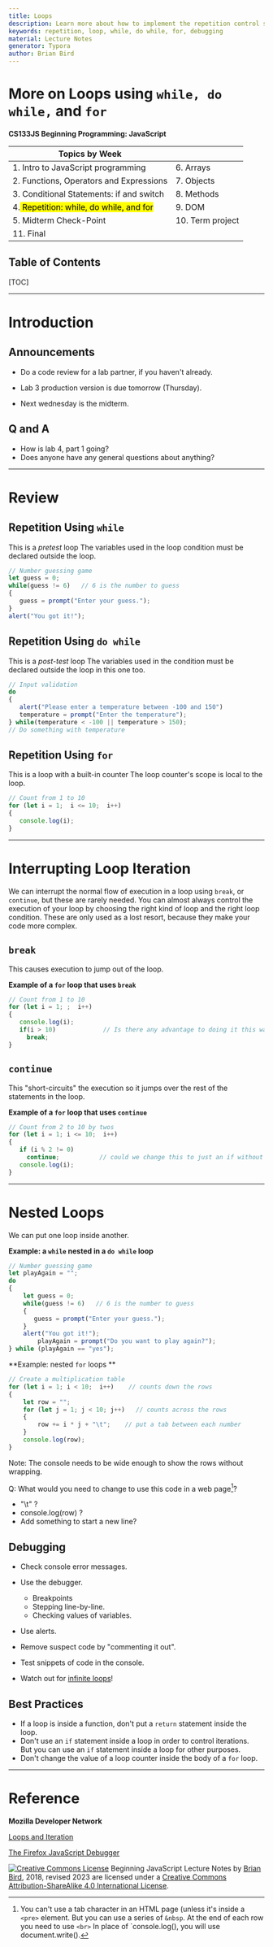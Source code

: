 ```yaml
---
title: Loops
description: Learn more about how to implement the repetition control structure using while, do while and for loops.
keywords: repetition, loop, while, do while, for, debugging
material: Lecture Notes
generator: Typora
author: Brian Bird
---
```


<h1>More on Loops using <code>while, do while,</code> and <code>for</code></h1>

**CS133JS Beginning Programming: JavaScript**

| Topics by Week                                       |              |
| ---------------------------------------------------- | ------------ |
| 1. Intro to JavaScript programming                   | 6. Arrays    |
| 2. Functions, Operators and Expressions | 7. Objects |
| 3. Conditional Statements: if and switch | 8. Methods  |
| 4.<mark> Repetition: while, do while, and for</mark> | 9. DOM       |
| 5. Midterm Check-Point                              | 10. Term project |
| 11. Final |  |



<h2>Table of Contents</h2>

[TOC]

------

# Introduction

## Announcements

- Do a code review for a lab partner, if you haven't already.

- Lab 3 production version is due tomorrow (Thursday).

- Next wednesday is the midterm.


## Q and A

- How is lab 4, part 1 going?
- Does anyone have any general questions about anything?



------

# Review

## Repetition Using `while` 

This is a *pretest* loop
The variables used in the loop condition must be declared outside the loop.

```javascript
// Number guessing game
let guess = 0;
while(guess != 6)   // 6 is the number to guess
{
   guess = prompt("Enter your guess.");
}
alert("You got it!");
```

## Repetition Using `do while` 

This is a *post-test* loop
The variables used in the condition must be declared outside the loop in this one too.

```javascript
// Input validation
do
{
   alert("Please enter a temperature between -100 and 150")
   temperature = prompt("Enter the temperature");
} while(temperature < -100 || temperature > 150);
// Do something with temperature
```

## Repetition Using `for` 

This is a loop with a built-in counter
The loop counter's scope is local to the loop.

```javascript
// Count from 1 to 10
for (let i = 1;  i <= 10;  i++) 
{                               
   console.log(i);
}
```



------



# Interrupting Loop Iteration

We can interrupt the normal flow of execution in a loop using `break`, or `continue`, but these are rarely needed. You can almost always control the execution of your loop by choosing the right kind of loop and the right loop condition. These are only used as a lost resort, because they make your code more complex. 

## `break`

This causes execution to jump out of the loop.

**Example of a `for` loop that uses `break`**

```javascript
// Count from 1 to 10
for (let i = 1; ;  i++) 
{                               
   console.log(i);
   if(i > 10)             // Is there any advantage to doing it this way?
     break;
}
```



## `continue`

This "short-circuits" the execution so it jumps over the rest of the statements in the loop.

**Example of a `for` loop that uses `continue`**

```javascript
// Count from 2 to 10 by twos
for (let i = 1; i <= 10;  i++) 
{  
   if (i % 2 != 0)
     continue;           // could we change this to just an if without continue?
   console.log(i);
}
```



------

# Nested Loops

We can put one loop inside another. 

**Example: a `while` nested in a `do while` loop**

```javascript
// Number guessing game
let playAgain = "";
do
{
    let guess = 0;
    while(guess != 6)   // 6 is the number to guess
    {
       guess = prompt("Enter your guess.");
    }
    alert("You got it!");
 		playAgain = prompt("Do you want to play again?");
} while (playAgain == "yes");
```



**Example: nested `for` loops **

```javascript
// Create a multiplication table
for (let i = 1; i < 10;  i++)    // counts down the rows
{  
  	let row = "";
    for (let j = 1; j < 10; j++)   // counts across the rows
    {
      	row += i * j + "\t";    // put a tab between each number
    }
  	console.log(row);
}
```

Note: The console needs to be wide enough to show the rows without wrapping.

Q: What would you need to change to use this code in a web page[^1]?

- "\t" ?
- console.log(row) ?
- Add something to start a new line?



## Debugging

- Check console error messages.

- Use the debugger.

  - Breakpoints
  - Stepping line-by-line.
  - Checking values of variables.

- Use alerts.

- Remove suspect code by "commenting it out".

- Test snippets of code in the console.

- Watch out for <u>infinite loops</u>!

## Best Practices

- If a loop is inside a function, don't put a `return` statement inside the loop.
- Don't use an `if` statement inside a loop in order to control iterations.  
  But you can use an `if` statement inside a loop for other purposes.
- Don't change the value of a loop counter inside the body of a `for` loop.



------

# Reference

**Mozilla Developer Network**

[Loops and Iteration](https://developer.mozilla.org/en-US/docs/Web/JavaScript/Guide/Loops_and_iteration)

[The Firefox JavaScript Debugger](https://developer.mozilla.org/en-US/docs/Tools/Debugger)



[^1]:You can't use a tab character in an HTML page (unless it's inside a `<pre>` element. But you can use a series of `&nbsp`. At the end of each row you need to use `<br>` In place of `console.log(), you will use document.write().

[![Creative Commons License](https://i.creativecommons.org/l/by-sa/4.0/88x31.png)](http://creativecommons.org/licenses/by-sa/4.0/) Beginning JavaScript Lecture Notes by [Brian Bird](https://profbird.dev), 2018, revised <time>2023</time> are licensed under a [Creative Commons Attribution-ShareAlike 4.0 International License](http://creativecommons.org/licenses/by-sa/4.0/). 

